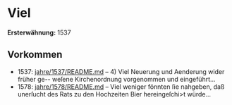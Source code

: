 # Viel

**Ersterwähnung:** 1537

## Vorkommen
- 1537: [jahre/1537/README.md](../jahre/1537/README.md) – 4) Viel Neuerung und Aenderung wider früher ge--
weſene Kirchenordnung vorgenommen und eingeführt...
- 1578: [jahre/1578/README.md](../jahre/1578/README.md) – Viel
weniger fönnten ſie nahgeben, daß unerſucht des Rats zu
den Hochzeiten Bier hereingeſchi>t würde...
